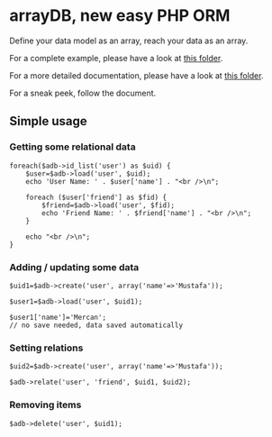 # arrayDB, new easy PHP ORM

Define your data model as an array, reach your data as an array.

For a complete example, please have a look at [this folder](https://github.com/mstdokumaci/arraydb/tree/master/sample/social).

For a more detailed documentation, please have a look at [this folder](https://github.com/mstdokumaci/arraydb/tree/master/doc).

For a sneak peek, follow the document.

## Simple usage

### Getting some relational data

	foreach($adb->id_list('user') as $uid) {
		$user=$adb->load('user', $uid);
		echo 'User Name: ' . $user['name'] . "<br />\n";

		foreach ($user['friend'] as $fid) {
			$friend=$adb->load('user', $fid);
			echo 'Friend Name: ' . $friend['name'] . "<br />\n";
		}

		echo "<br />\n";
	}

### Adding / updating some data

	$uid1=$adb->create('user', array('name'=>'Mustafa'));

	$user1=$adb->load('user', $uid1);

	$user1['name']='Mercan';
	// no save needed, data saved automatically


### Setting relations

	$uid2=$adb->create('user', array('name'=>'Mustafa'));

	$adb->relate('user', 'friend', $uid1, $uid2);

### Removing items

	$adb->delete('user', $uid1);
